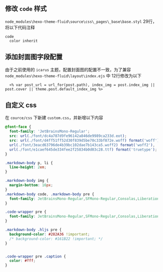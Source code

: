 ## 修改 `code` 样式

`node_modules\hexo-theme-fluid\source\css\_pages\_base\base.styl` 29行，将以下代码注释

```styl
code
  color inherit
```
## 添加封面图字段配置
由于之前使用的 `icarus` 主题，配置封面图的配置不一致，为了兼容 `node_modules\hexo-theme-fluid\layout\index.ejs` 中 12行修改为以下
``` exj
  <% var post_url = url_for(post.path), index_img = post.index_img || post.cover || theme.post.default_index_img %>
```

## 自定义 css 
在 `cource/css` 下新建 `custom.css`，并新增以下内容

``` css
@font-face {
  font-family: 'JetBrainsMono-Regular';
  src: url(./font/dc4a787d9fe96142a846de9989ca233d.eot);
  src: url(./font/d4ff51ff52d30f839d5be70c33bf872e.woff) format('woff'), 
  url(./font/3eacd63796de4b39bc102dae7b143ca5.woff2) format('woff2'), 
  url(./font/e1caef645de334fee2f25834b0d03c28.ttf) format('truetype');
}

.markdown-body p, li {
  line-height: 2em;
}

.markdown-body img {
  margin-bottom: 16px;
}
.markdown-body code, .markdown-body pre {
  font-family: JetBrainsMono-Regular,SFMono-Regular,Consolas,Liberation Mono,Menlo,monospace !important;
}

.code-wrapper pre {
  font-family: JetBrainsMono-Regular,SFMono-Regular,Consolas,Liberation Mono,Menlo,monospace !important;
}

.markdown-body .hljs pre {
  background-color: #282A36 !important;
  /* background-color: #161B22 !important; */
}


.code-wrapper pre .caption {
  color: #fff;
}
```

<!-- ## 适配暗黑模式

https://github.com/ppoffice/hexo-theme-icarus/issues/564

https://github.com/imaegoo/hexo-theme-icarus/tree/night4

1. 将以上的 zip 包下载下来 后直接对 node_modules 中的 `hexo-theme-icarus` 进行合并覆盖

2. 修改 logo 

2.1 
将 logo 修改为 亮色和 暗黑模式两个不同的 图标

before
``` yml _config.icarus.yml
logo: /images/logo.png
```

after
``` yml _config.icarus.yml
logo: 
  light: /images/logo.png
  dark: /images/logo-dark.png
```

屏幕在tablet大小的时候，navbar-menu会变白色，作以下修改即可
在 `node_modules/hexo-theme-icarus/source/css/night.styl` 中的第 62 行 修改成以下代码
```
.navbar，
+ .navbar-menu，
 .card 
    background-color：rgba（40,44,52,0 .5）background 
    -filter：none 
    -webkit-backdrop-filter：none
```

2.2 
为了根据系统颜色来动态添加类名以避免 canvas 失效的情况
在 `node_modules/hexo-theme-icarus/source/js/imaegoo/night.js` 中头部新增以下几行代码

同时 给 isNight 新增为以下代码

``` js
   var prefersDarkMode = window.matchMedia('(prefers-color-scheme: dark)').matches;
   if(prefersDarkMode){
        document.body.classList.add('night');
   }

  if(localStorage.getItem('night')){
    var isNight = localStorage.getItem('night') 
  }else{
    var isNight = prefersDarkMode ? 'true' : 'false';
  }

```
2.3 
修改
`node_modules/hexo-theme-icarus/source/css/night.styl` 中 29 行

``` styl
  background: radial-gradient(1600px at 70% 120%, #202124 10%, #020409 100%)

```

3. 重新打包生成静态文件
 -->
